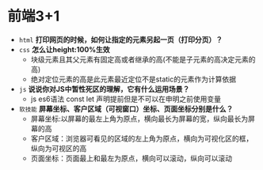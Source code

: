 # 前端3+1
- `html` **打印网页的时候，如何让指定的元素另起一页（打印分页）？**
- `css` **怎么让height:100%生效**
    - 块级元素且其父元素有固定高或者继承的高(不能是子元素的高决定元素的高)
    - 绝对定位元素的高是此元素最近定位不是static的元素作为计算依据
- `js` **说说你对JS中暂性死区的理解，它有什么运用场景？**
    - js es6语法 const let 声明提前但是不可以在申明之前使用变量
- `软技能` **屏幕坐标、客户区域（可视窗口）坐标、页面坐标分别是什么？**
    - 屏幕坐标:以屏幕的最左上角为原点，横向最长为屏幕的宽，纵向最长为屏幕的高
    - 客户区域：浏览器可看见的区域的左上角为原点，横向为可视化区的框，纵向为可视区的高
    - 页面坐标：页面最上和最左为原点，横向可以滚动，纵向可以滚动